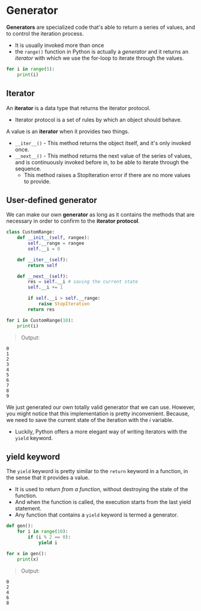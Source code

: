 # Generator
**Generators** are specialized code that's able to return a series of values, and to control the iteration process.

* It is usually invoked more than once
* the `range()` function in Python is actually a _generator_ and it returns an _iterator_ with which we use the for-loop to iterate through the values.
```python
for i in range(5):
    print(i)
```
## Iterator
An **iterator** is a data type that returns the iterator protocol.
* Iterator protocol is a set of rules by which an object should behave.
 
A value is an **iterator** when it provides two things.
* `__iter__()` - This method returns the object itself, and it's only invoked once.
* `__next__()` - This method returns the next value of the series of values, and is continuously invoked before in, to be able to iterate through the sequence.
    * This method raises a StopIteration error if there are no more values to provide.

## User-defined generator
We can make our own **generator** as long as it contains the methods that are necessary in order to confirm to the **iterator protocol**.
```python
class CustomRange:
    def __init__(self, rangee):
        self.__range = rangee
        self.__i = 0

    def __iter__(self):
        return self

    def __next__(self):
        res = self.__i # saving the current state
        self.__i += 1

        if self.__i > self.__range:
            raise StopIteration
        return res

for i in CustomRange(10):
    print(i)
```
> Output:
```
0
1
2
3
4
5
6
7
8
9
```
We just generated our own totally valid generator that we can use. However, you might notice that this implementation is pretty inconvenient. Because, we need to save the current state of the iteration with the _i_ variable.
* Luckily, Python offers a more elegant way of writing iterators with the `yield` keyword.

## yield keyword

The `yield` keyword is pretty similar to the `return` keyword in a function, in the sense that it provides a value.
* It is used to return *from a function*, without destroying the state of the function.
* And when the function is called, the execution starts from the last yield statement.
* Any function that contains a `yield` keyword is termed a generator.
```python
def gen():
    for i in range(10):
        if (i % 2 == 0):
            yield i

for x in gen():
    print(x)
```
> Output:
```
0
2
4
6
8
```
